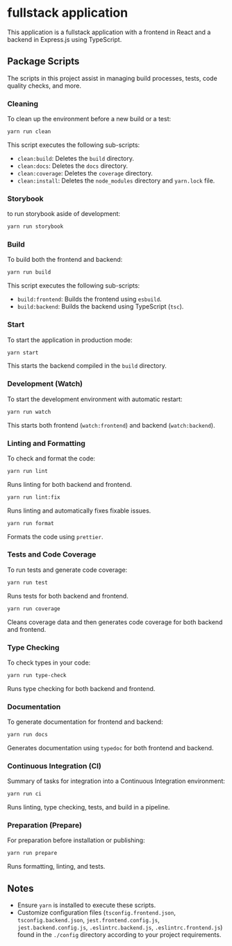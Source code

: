 # fullstack application

This application is a fullstack application with a frontend in React and a backend in Express.js using TypeScript. 

## Package Scripts

The scripts in this project assist in managing build processes, tests, code quality checks, and more.

### Cleaning

To clean up the environment before a new build or a test:

```bash
yarn run clean
```

This script executes the following sub-scripts:
- `clean:build`: Deletes the `build` directory.
- `clean:docs`: Deletes the `docs` directory.
- `clean:coverage`: Deletes the `coverage` directory.
- `clean:install`: Deletes the `node_modules` directory and `yarn.lock` file.

### Storybook

to run storybook aside of development:

```bash
yarn run storybook
```

### Build

To build both the frontend and backend:

```bash
yarn run build
```

This script executes the following sub-scripts:
- `build:frontend`: Builds the frontend using `esbuild`.
- `build:backend`: Builds the backend using TypeScript (`tsc`).

### Start

To start the application in production mode:

```bash
yarn start
```

This starts the backend compiled in the `build` directory.

### Development (Watch)

To start the development environment with automatic restart:

```bash
yarn run watch
```

This starts both frontend (`watch:frontend`) and backend (`watch:backend`).

### Linting and Formatting

To check and format the code:

```bash
yarn run lint
```

Runs linting for both backend and frontend.

```bash
yarn run lint:fix
```

Runs linting and automatically fixes fixable issues.

```bash
yarn run format
```

Formats the code using `prettier`.

### Tests and Code Coverage

To run tests and generate code coverage:

```bash
yarn run test
```

Runs tests for both backend and frontend.

```bash
yarn run coverage
```

Cleans coverage data and then generates code coverage for both backend and frontend.

### Type Checking

To check types in your code:

```bash
yarn run type-check
```

Runs type checking for both backend and frontend.

### Documentation

To generate documentation for frontend and backend:

```bash
yarn run docs
```

Generates documentation using `typedoc` for both frontend and backend.

### Continuous Integration (CI)

Summary of tasks for integration into a Continuous Integration environment:

```bash
yarn run ci
```

Runs linting, type checking, tests, and build in a pipeline.

### Preparation (Prepare)

For preparation before installation or publishing:

```bash
yarn run prepare
```

Runs formatting, linting, and tests.

## Notes

- Ensure `yarn` is installed to execute these scripts.
- Customize configuration files (`tsconfig.frontend.json`, `tsconfig.backend.json`, `jest.frontend.config.js`, `jest.backend.config.js`, `.eslintrc.backend.js`, `.eslintrc.frontend.js`) found in the `./config` directory according to your project requirements.
